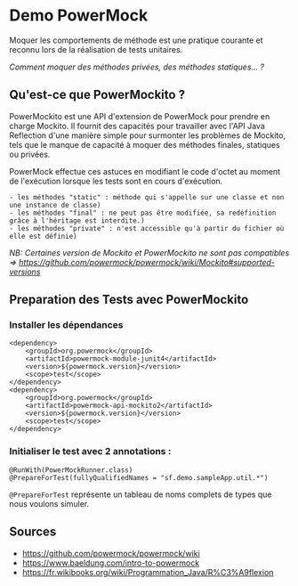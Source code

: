 # Demo PowerMock

Moquer les comportements de méthode est une pratique courante et reconnu lors de la réalisation de tests unitaires. 

*Comment moquer des méthodes privées, des méthodes statiques... ?*

## Qu'est-ce que PowerMockito ?
PowerMockito est une API d'extension de PowerMock pour prendre en charge Mockito. Il fournit des capacités pour travailler 
avec l'API Java Reflection d'une manière simple pour surmonter les problèmes de Mockito, tels que le manque de capacité 
à moquer des méthodes finales, statiques ou privées.

PowerMock effectue ces astuces en modifiant le code d'octet au moment de l'exécution lorsque les tests sont en cours d'exécution.

    - les méthodes "static" : méthode qui s'appelle sur une classe et non une instance de classe)
    - les méthodes "final" : ne peut pas être modifiée, sa redéfinition grâce à l'héritage est interdite.)
    - les méthodes "private" : n'est accessible qu'à partir du fichier où elle est définie)
  
*NB: Certaines version de Mockito et PowerMockito ne sont pas compatibles 
=> https://github.com/powermock/powermock/wiki/Mockito#supported-versions*


## Preparation des Tests avec PowerMockito
### Installer les dépendances

    <dependency>
        <groupId>org.powermock</groupId>
        <artifactId>powermock-module-junit4</artifactId>
        <version>${powermock.version}</version>
        <scope>test</scope>
    </dependency>
    <dependency>
        <groupId>org.powermock</groupId>
        <artifactId>powermock-api-mockito2</artifactId>
        <version>${powermock.version}</version>
        <scope>test</scope>
    </dependency>


### Initialiser le test avec 2 annotations :

    @RunWith(PowerMockRunner.class)
    @PrepareForTest(fullyQualifiedNames = "sf.demo.sampleApp.util.*")

`@PrepareForTest` représente un tableau de noms complets de types que nous voulons simuler.

## Sources
* https://github.com/powermock/powermock/wiki
* https://www.baeldung.com/intro-to-powermock
*  https://fr.wikibooks.org/wiki/Programmation_Java/R%C3%A9flexion


    